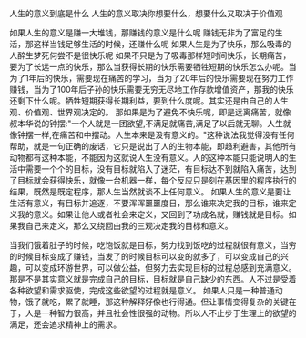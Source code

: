 人生的意义到底是什么
人生的意义取决你想要什么，想要什么又取决于价值观

如果人生的意义是赚一大堆钱，那赚钱的意义是什么呢
赚钱无非为了富足的生活，那这样当钱足够生活的时候，还赚什么呢
如果人生是为了快乐，那么吸毒的人醉生梦死何尝不是很快乐呢
如果不只是为了吸毒那样短时间快乐，长期痛苦，要为了长远一点的快乐，那么当获得长期的快乐需要牺牲短期的快乐怎么办呢。当为了1年后的快乐，需要现在痛苦的学习，当为了20年后的快乐需要现在努力工作赚钱，当为了100年后子孙的快乐需要无穷无尽地工作存款增值资产，那我的快乐还剩下什么呢。牺牲短期获得长期利益，要到什么度呢。其实还是由自己的人生观、价值观、世界观决定的。
那如果是为了避免不快乐呢，即是远离痛苦，就像叔本华说的钟摆:"一个人就是一团欲望,不满足就痛苦,满足了以后就无聊。人生就像钟摆一样,在痛苦和中摆动。人生本来是没有意义的。"这种说法我觉得没有任何帮助，就是一句正确的废话，它只是说出了人的生物本能，即趋利避害，其他所有动物都有这种本能，不能因为这就说人生没有意义。人的这种本能只能说明人的生活中需要一个个的目标，没有目标就陷入了迷茫，有目标达不到就陷入痛苦，达到了目标就会获得快乐，就像一台机器一样，每个反应只是刻在基因里的程序执行的结果，既然是既定程序，那人生当然就谈不上任何意义。
如果人生的意义是要让生活有意义，有目标并追逐，不要浑浑噩噩度日，那么谁来决定我的目标，谁来定义我的意义。如果让他人或者社会来定义，又回到了功成名就，赚钱就是目标。如果我自己来定义，那么又绕回由我的三观决定我的目标和意义。

当我们饿着肚子的时候，吃饱饭就是目标，努力找到饭吃的过程就很有意义，当穷的时候目标变成了赚钱，当发了的时候目标可以变的就多了，可以变成自己的兴趣，可以变成环游世界，可以做公益，但努力去实现目标的过程总感到充满意义。那是不是其实意义就是完成自己的目标，目标就是自己缺少的东西。人不过是受着各种欲望和需求驱使，完成这些欲望的过程就是意义。
如果人只是一种普通动物，饿了就吃，累了就睡，那这种解释好像也行得通。但让事情变得复杂的关键在于，人是一种智力很高，并且社会性很强的动物。所以人不止步于生理上的欲望的满足，还会追求精神上的需求。

